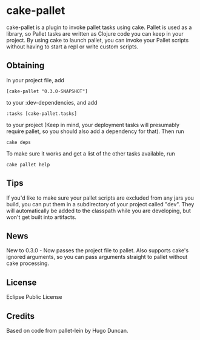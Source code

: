 cake-pallet
===========
cake-pallet is a plugin to invoke pallet tasks using cake. Pallet is used as
a library, so Pallet tasks are written as Clojure code you can keep in your
project. By using cake to launch pallet, you can invoke your Pallet scripts
without having to start a repl or write custom scripts. 

Obtaining
---------
In your project file, add 

	[cake-pallet "0.3.0-SNAPSHOT"] 

to your :dev-dependencies, and add 

	:tasks [cake-pallet.tasks] 

to your project (Keep in mind, your deployment tasks will presumably require
pallet, so you should also add a dependency for that). Then run

	cake deps

To make sure it works and get a list of the other tasks available, run

	cake pallet help

Tips
----
If you'd like to make sure your pallet scripts are excluded from any jars you
build, you can put them in a subdirectory of your project called "dev". They
will automatically be added to the classpath while you are developing, but
won't get built into artifacts.

News
----
New to 0.3.0 - Now passes the project file to pallet. Also supports cake's
ignored arguments, so you can pass arguments straight to pallet without
cake processing.

License
-------
Eclipse Public License

Credits
-------
Based on code from pallet-lein by Hugo Duncan.
